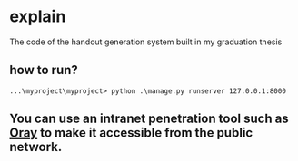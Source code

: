 # explain
The code of the handout generation system built in my graduation thesis

## how to run?

```shell
...\myproject\myproject> python .\manage.py runserver 127.0.0.1:8000
```
## You can use an intranet penetration tool such as [Oray](https://hsk.oray.com/) to make it accessible from the public network.
